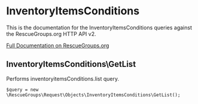 # InventoryItemsConditions

This is the documentation for the InventoryItemsConditions queries against the RescueGroups.org HTTP API v2.

[Full Documentation on RescueGroups.org](https://userguide.rescuegroups.org/display/APIDG/Object+definitions#Objectdefinitions-)

## InventoryItemsConditions\GetList

Performs inventoryitemsConditions.list query.

    $query = new \RescueGroups\Request\Objects\InventoryItemsConditions\GetList();



